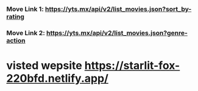 ### Move Link 1: https://yts.mx/api/v2/list_movies.json?sort_by-rating
### Move Link 2: https://yts.mx/api/v2/list_movies.json?genre-action
# visted wepsite https://starlit-fox-220bfd.netlify.app/